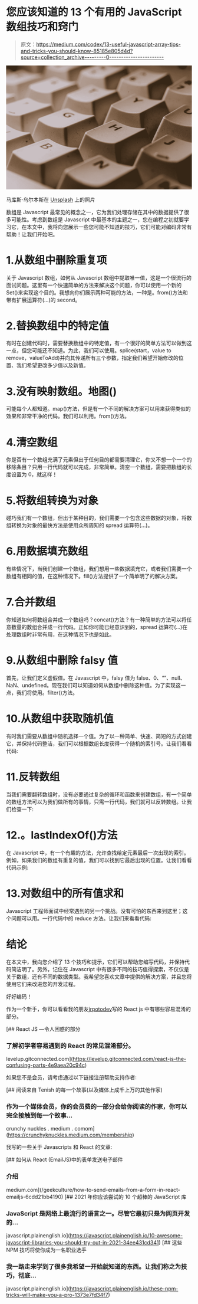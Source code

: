 # 您应该知道的 13 个有用的 JavaScript 数组技巧和窍门

> 原文：<https://medium.com/codex/13-useful-javascript-array-tips-and-tricks-you-should-know-85185e805d4d?source=collection_archive---------0----------------------->

![](img/0cd2939b15e0f6b3f22505cc1999760c.png)

马库斯·乌尔本斯在 [Unsplash](https://unsplash.com?utm_source=medium&utm_medium=referral) 上的照片

数组是 Javascript 最常见的概念之一，它为我们处理存储在其中的数据提供了很多可能性。考虑到数组是 Javascript 中最基本的主题之一，您在编程之初就要学习它，在本文中，我将向您展示一些您可能不知道的技巧，它们可能对编码非常有帮助！让我们开始吧。

# 1.从数组中删除重复项

关于 Javascript 数组，如何从 Javascript 数组中提取唯一值，这是一个很流行的面试问题。这里有一个快速简单的方法来解决这个问题，你可以使用一个新的 Set()来实现这个目的。我想向你们展示两种可能的方法，一种是。from()方法和带有扩展运算符(…)的 second。

# 2.替换数组中的特定值

有时在创建代码时，需要替换数组中的特定值，有一个很好的简单方法可以做到这一点，但您可能还不知道。为此，我们可以使用。splice(start，value to remove，valueToAdd)并向其传递所有三个参数，指定我们希望开始修改的位置、我们希望更改多少值以及新值。

# 3.没有映射数组。地图()

可能每个人都知道。map()方法，但是有一个不同的解决方案可以用来获得类似的效果和非常干净的代码。我们可以利用。from()方法。

# 4.清空数组

你是否有一个数组充满了元素但出于任何目的都需要清理它，你又不想一个一个的移除条目？只用一行代码就可以完成，非常简单。清空一个数组，需要把数组的长度设置为 0，就这样！

# 5.将数组转换为对象

碰巧我们有一个数组，但出于某种目的，我们需要一个包含这些数据的对象，将数组转换为对象的最快方法是使用众所周知的 spread 运算符(…)。

# 6.用数据填充数组

有些情况下，当我们创建一个数组，我们想用一些数据填充它，或者我们需要一个数组有相同的值，在这种情况下。fill()方法提供了一个简单明了的解决方案。

# 7.合并数组

你知道如何将数组合并成一个数组吗？concat()方法？有一种简单的方法可以将任意数量的数组合并成一行代码。正如你可能已经意识到的，spread 运算符(…)在处理数组时非常有用，在这种情况下也是如此。

# 9.从数组中删除 falsy 值

首先，让我们定义虚假值。在 Javascript 中，falsy 值为 false、0、“”、null、NaN、undefined。现在我们可以知道如何从数组中删除这种值。为了实现这一点，我们将使用。filter()方法。

# 10.从数组中获取随机值

有时我们需要从数组中随机选择一个值。为了以一种简单、快速、简短的方式创建它，并保持代码整洁，我们可以根据数组长度获得一个随机的索引号。让我们看看代码:

# 11.反转数组

当我们需要翻转数组时，没有必要通过复杂的循环和函数来创建数组，有一个简单的数组方法可以为我们做所有的事情，只需一行代码，我们就可以反转数组。让我们检查一下:

# 12.。lastIndexOf()方法

在 Javascript 中，有一个有趣的方法，允许查找给定元素最后一次出现的索引。例如，如果我们的数组有重复的值，我们可以找到它最后出现的位置。让我们看看代码示例:

# 13.对数组中的所有值求和

Javascript 工程师面试中经常遇到的另一个挑战。没有可怕的东西来到这里；这个问题可以用。一行代码中的 reduce 方法。让我们来看看代码:

# 结论

在本文中，我向您介绍了 13 个技巧和提示，它们可以帮助您编写代码，并保持代码简洁明了。另外，记住在 Javascript 中有很多不同的技巧值得探索，不仅仅是关于数组，还有不同的数据类型。我希望您喜欢文章中提供的解决方案，并且您将使用它们来改进您的开发过程。

好好编码！

作为一个新手，你可以看看我的朋友[jrpotodev](https://medium.com/u/e1ddaee057c5?source=post_page-----85185e805d4d--------------------------------)写的 React js 中有哪些容易混淆的部分。

[](https://levelup.gitconnected.com/react-js-the-confusing-parts-4e9aea20c94c) [## React JS —令人困惑的部分

### 了解初学者容易遇到的 React 的常见混淆部分。

levelup.gitconnected.com](https://levelup.gitconnected.com/react-js-the-confusing-parts-4e9aea20c94c) 

如果您不是会员，请考虑通过以下链接注册帮助支持作者:

[](https://crunchyknuckles.medium.com/membership) [## 阅读来自 Tenish 的每一个故事(以及媒体上成千上万的其他作家)

### 作为一个媒体会员，你的会员费的一部分会给你阅读的作家，你可以完全接触到每一个故事…

crunchy nuckles . medium . comom](https://crunchyknuckles.medium.com/membership) 

我写的一些关于 Javascripts 和 React 的文章:

[](/geekculture/how-to-send-emails-from-a-form-in-react-emailjs-6cdd21bb4190) [## 如何从 React (EmailJS)中的表单发送电子邮件

### 介绍

medium.com](/geekculture/how-to-send-emails-from-a-form-in-react-emailjs-6cdd21bb4190) [](https://javascript.plainenglish.io/10-awesome-javascript-libraries-you-should-try-out-in-2021-34ee431cd341) [## 2021 年你应该尝试的 10 个超棒的 JavaScript 库

### JavaScript 是网络上最流行的语言之一。尽管它最初只是为网页开发的…

javascript.plainenglish.io](https://javascript.plainenglish.io/10-awesome-javascript-libraries-you-should-try-out-in-2021-34ee431cd341) [](https://javascript.plainenglish.io/these-npm-tricks-will-make-you-a-pro-1373e7fd34f7) [## 这些 NPM 技巧将使你成为一名职业选手

### 我一路走来学到了很多我希望一开始就知道的东西。让我们称之为技巧，彻底…

javascript.plainenglish.io](https://javascript.plainenglish.io/these-npm-tricks-will-make-you-a-pro-1373e7fd34f7)